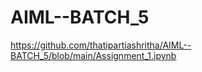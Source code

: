# AIML--BATCH_5
https://github.com/thatipartiashritha/AIML--BATCH_5/blob/main/Assignment_1.ipynb <br/>
